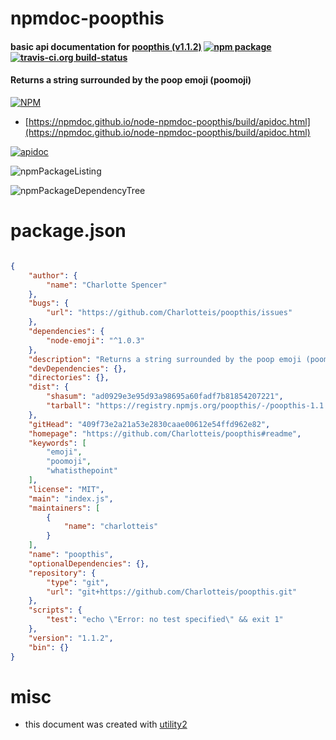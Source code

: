 # npmdoc-poopthis

#### basic api documentation for  [poopthis (v1.1.2)](https://github.com/Charlotteis/poopthis#readme)  [![npm package](https://img.shields.io/npm/v/npmdoc-poopthis.svg?style=flat-square)](https://www.npmjs.org/package/npmdoc-poopthis) [![travis-ci.org build-status](https://api.travis-ci.org/npmdoc/node-npmdoc-poopthis.svg)](https://travis-ci.org/npmdoc/node-npmdoc-poopthis)

#### Returns a string surrounded by the poop emoji (poomoji)

[![NPM](https://nodei.co/npm/poopthis.png?downloads=true&downloadRank=true&stars=true)](https://www.npmjs.com/package/poopthis)

- [https://npmdoc.github.io/node-npmdoc-poopthis/build/apidoc.html](https://npmdoc.github.io/node-npmdoc-poopthis/build/apidoc.html)

[![apidoc](https://npmdoc.github.io/node-npmdoc-poopthis/build/screenCapture.buildCi.browser.%252Ftmp%252Fbuild%252Fapidoc.html.png)](https://npmdoc.github.io/node-npmdoc-poopthis/build/apidoc.html)

![npmPackageListing](https://npmdoc.github.io/node-npmdoc-poopthis/build/screenCapture.npmPackageListing.svg)

![npmPackageDependencyTree](https://npmdoc.github.io/node-npmdoc-poopthis/build/screenCapture.npmPackageDependencyTree.svg)



# package.json

```json

{
    "author": {
        "name": "Charlotte Spencer"
    },
    "bugs": {
        "url": "https://github.com/Charlotteis/poopthis/issues"
    },
    "dependencies": {
        "node-emoji": "^1.0.3"
    },
    "description": "Returns a string surrounded by the poop emoji (poomoji)",
    "devDependencies": {},
    "directories": {},
    "dist": {
        "shasum": "ad0929e3e95d93a98695a60fadf7b81854207221",
        "tarball": "https://registry.npmjs.org/poopthis/-/poopthis-1.1.2.tgz"
    },
    "gitHead": "409f73e2a21a53e2830caae00612e54ffd962e82",
    "homepage": "https://github.com/Charlotteis/poopthis#readme",
    "keywords": [
        "emoji",
        "poomoji",
        "whatisthepoint"
    ],
    "license": "MIT",
    "main": "index.js",
    "maintainers": [
        {
            "name": "charlotteis"
        }
    ],
    "name": "poopthis",
    "optionalDependencies": {},
    "repository": {
        "type": "git",
        "url": "git+https://github.com/Charlotteis/poopthis.git"
    },
    "scripts": {
        "test": "echo \"Error: no test specified\" && exit 1"
    },
    "version": "1.1.2",
    "bin": {}
}
```



# misc
- this document was created with [utility2](https://github.com/kaizhu256/node-utility2)
